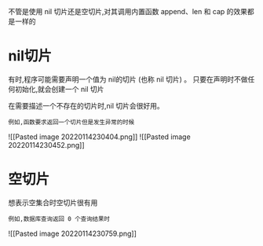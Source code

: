 不管是使用 nil 切片还是空切片,对其调用内置函数 append、len 和 cap 的效果都是一样的

# nil切片
有时,程序可能需要声明一个值为 nil的切片 (也称 nil 切片) 。 只要在声明时不做任何初始化,就会创建一个 nil 切片

在需要描述一个不存在的切片时,nil 切片会很好用。

	例如,函数要求返回一个切片但是发生异常的时候

![[Pasted image 20220114230404.png]]
![[Pasted image 20220114230452.png]]



# 空切片
想表示空集合时空切片很有用

	例如,数据库查询返回 0 个查询结果时

![[Pasted image 20220114230759.png]]
